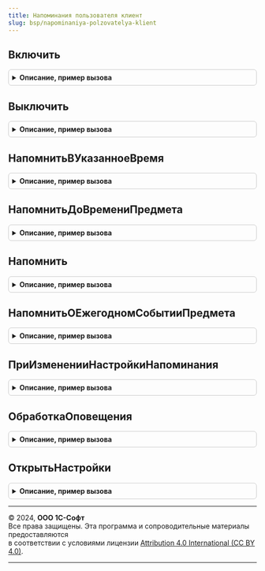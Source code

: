 ```yaml
---
title: Напоминания пользователя клиент
slug: bsp/napominaniya-polzovatelya-klient
---
```



## Включить
<details style="margin: 1em 0; padding: 0.5em; border: 1px solid #ccc; border-radius: 6px;">

<summary style="font-weight: bold; cursor: pointer;">Описание, пример вызова</summary>

```bsl

// Запускает периодическую проверку текущих напоминаний пользователя.
Процедура Включить() Экспорт
```

Пример вызова
```bsl
НапоминанияПользователяКлиент.Включить() 
```
</details>

## Выключить
<details style="margin: 1em 0; padding: 0.5em; border: 1px solid #ccc; border-radius: 6px;">

<summary style="font-weight: bold; cursor: pointer;">Описание, пример вызова</summary>

```bsl

// Отключает периодическую проверку текущих напоминаний пользователя.
Процедура Выключить() Экспорт
```

Пример вызова
```bsl
НапоминанияПользователяКлиент.Выключить() 
```
</details>

## НапомнитьВУказанноеВремя
<details style="margin: 1em 0; padding: 0.5em; border: 1px solid #ccc; border-radius: 6px;">

<summary style="font-weight: bold; cursor: pointer;">Описание, пример вызова</summary>

```bsl

// Создает новое напоминание на указанное время.
//
// Параметры:
//  Текст - Строка - текст напоминания;
//  Время - Дата - дата и время напоминания;
//  Предмет - ЛюбаяСсылка - предмет напоминания;
//  Идентификатор - Строка - уточняет предмет напоминания, например, "ДеньРождения".
//
Процедура НапомнитьВУказанноеВремя(Текст, Время, Предмет = Неопределено, Идентификатор = Неопределено) Экспорт
```

Пример вызова
```bsl
НапоминанияПользователяКлиент.НапомнитьВУказанноеВремя(Текст, Время, Предмет, Идентификатор);
```
</details>

## НапомнитьДоВремениПредмета
<details style="margin: 1em 0; padding: 0.5em; border: 1px solid #ccc; border-radius: 6px;">

<summary style="font-weight: bold; cursor: pointer;">Описание, пример вызова</summary>

```bsl

// Создает новое напоминание на время, рассчитанное относительно времени в предмете.
//
// Параметры:
//  Текст - Строка - текст напоминания;
//  Интервал - Число - время в секундах, за которое необходимо напомнить относительно даты в реквизите предмета;
//  Предмет - ЛюбаяСсылка - предмет напоминания;
//  ИмяРеквизита - Строка - имя реквизита предмета, относительно которого устанавливается срок напоминания.
//
Процедура НапомнитьДоВремениПредмета(Текст, Интервал, Предмет, ИмяРеквизита) Экспорт
```

Пример вызова
```bsl
НапоминанияПользователяКлиент.НапомнитьДоВремениПредмета(Текст, Интервал, Предмет, ИмяРеквизита) 
```
</details>

## Напомнить
<details style="margin: 1em 0; padding: 0.5em; border: 1px solid #ccc; border-radius: 6px;">

<summary style="font-weight: bold; cursor: pointer;">Описание, пример вызова</summary>

```bsl

// Создает напоминание с произвольным временем или расписанием выполнения.
//
// Параметры:
//  Текст - Строка - текст напоминания;
//  ВремяСобытия - Дата - дата и время события, о котором надо напомнить;
//               - РасписаниеРегламентногоЗадания - расписание периодического события;
//               - Строка - имя реквизита предмета напоминания, в котором содержится время наступления события.
//  ИнтервалДоСобытия - Число - время в секундах, за которое необходимо напомнить относительно времени события;
//  Предмет - ЛюбаяСсылка - предмет напоминания;
//  Идентификатор - Строка - уточняет предмет напоминания, например, "ДеньРождения".
//
Процедура Напомнить(Текст, ВремяСобытия, ИнтервалДоСобытия = 0, Предмет = Неопределено, Идентификатор = Неопределено) Экспорт
```

Пример вызова
```bsl
НапоминанияПользователяКлиент.Напомнить(Текст, ВремяСобытия, ИнтервалДоСобытия, Предмет, Идентификатор);
```
</details>

## НапомнитьОЕжегодномСобытииПредмета
<details style="margin: 1em 0; padding: 0.5em; border: 1px solid #ccc; border-radius: 6px;">

<summary style="font-weight: bold; cursor: pointer;">Описание, пример вызова</summary>

```bsl

// Создает ежегодное напоминание на дату предмета.
//
// Параметры:
//  Текст - Строка - текст напоминания;
//  Интервал - Число - время в секундах, за которое необходимо напомнить относительно даты в реквизите предмета;
//  Предмет - ЛюбаяСсылка - предмет напоминания;
//  ИмяРеквизита - Строка - имя реквизита предмета, относительно которого устанавливается срок напоминания.
//
Процедура НапомнитьОЕжегодномСобытииПредмета(Текст, Интервал, Предмет, ИмяРеквизита) Экспорт
```

Пример вызова
```bsl
НапоминанияПользователяКлиент.НапомнитьОЕжегодномСобытииПредмета(Текст, Интервал, Предмет, ИмяРеквизита) 
```
</details>

## ПриИзмененииНастройкиНапоминания
<details style="margin: 1em 0; padding: 0.5em; border: 1px solid #ccc; border-radius: 6px;">

<summary style="font-weight: bold; cursor: pointer;">Описание, пример вызова</summary>

```bsl

// Обработчик одноименного события формы.
//
// Параметры:
//   Элемент - ПолеФормы - форма, в которой размещены элементы настройки напоминания.
//   Форма - ФормаКлиентскогоПриложения - форма, в которой размещены элементы настройки напоминания.
//
Процедура ПриИзмененииНастройкиНапоминания(Элемент, Форма) Экспорт
```

Пример вызова
```bsl
НапоминанияПользователяКлиент.ПриИзмененииНастройкиНапоминания(Элемент, Форма) 
```
</details>

## ОбработкаОповещения
<details style="margin: 1em 0; padding: 0.5em; border: 1px solid #ccc; border-radius: 6px;">

<summary style="font-weight: bold; cursor: pointer;">Описание, пример вызова</summary>

```bsl

// Обработчик одноименного события формы.
//
// Параметры:
//   Форма - ФормаКлиентскогоПриложения - форма, в которой размещены элементы настройки напоминания.
//   ИмяСобытия  - Строка
//   Параметр    - Структура:
//    * ИмяРеквизитаИсточника - Строка - имя реквизита предмета, относительно которого устанавливается срок напоминания.
//    * ИнтервалВремениНапоминания - Число - интервал времени в секундах, за который необходимо напомнить
//                                           относительно даты в реквизите предмета.
//    * Предмет - ЛюбаяСсылка - предмет напоминания.
//    * СпособУстановкиВремениНапоминания - ПеречислениеСсылка.СпособыУстановкиВремениНапоминания.
//    * СрокНапоминания - Дата.
//   Источник    - ФормаКлиентскогоПриложения
//               - Произвольный - источник события.
//
Процедура ОбработкаОповещения(Форма, ИмяСобытия, Параметр, Источник) Экспорт
```

Пример вызова
```bsl
НапоминанияПользователяКлиент.ОбработкаОповещения(Форма, ИмяСобытия, Параметр, Источник) 
```
</details>

## ОткрытьНастройки
<details style="margin: 1em 0; padding: 0.5em; border: 1px solid #ccc; border-radius: 6px;">

<summary style="font-weight: bold; cursor: pointer;">Описание, пример вызова</summary>

```bsl

// Открывает форму настроек напоминаний.
Процедура ОткрытьНастройки() Экспорт
```

Пример вызова
```bsl
НапоминанияПользователяКлиент.ОткрытьНастройки() 
```
</details>

---

© 2024, **ООО 1С-Софт**  
Все права защищены. Эта программа и сопроводительные материалы предоставляются  
в соответствии с условиями лицензии [Attribution 4.0 International (CC BY 4.0)](https://creativecommons.org/licenses/by/4.0/legalcode).

---
